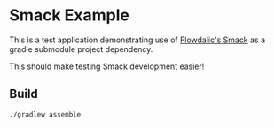 # Smack Example

This is a test application demonstrating use of [Flowdalic's Smack](https://github.com/Flowdalic/Smack) as a gradle submodule project dependency.

This should make testing Smack development easier!


## Build

```
./gradlew assemble
```
